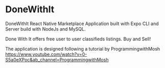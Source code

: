 # DoneWithIt

DoneWithIt React Native Marketplace Application built with Expo CLI and Server build with NodeJs and MySQL.

Done With It offers free user to user classifieds listings. Buy and Sell!

The application is designed following a tutorial by ProgrammingwithMosh 
https://www.youtube.com/watch?v=0-S5a0eXPoc&ab_channel=ProgrammingwithMosh


